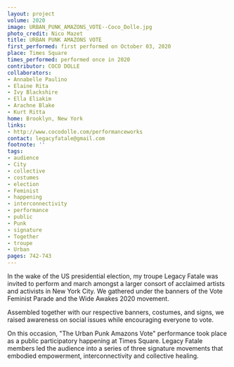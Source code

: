 ```yaml
---
layout: project
volume: 2020
image: URBAN_PUNK_AMAZONS_VOTE--Coco_Dolle.jpg
photo_credit: Nico Mazet
title: URBAN PUNK AMAZONS VOTE
first_performed: first performed on October 03, 2020
place: Times Square
times_performed: performed once in 2020
contributor: COCO DOLLE
collaborators:
- Annabelle Paulino
- Elaine Rita
- Ivy Blackshire
- Ella Eliakim
- Arachne Blake
- Kurt Ritta
home: Brooklyn, New York
links:
- http://www.cocodolle.com/performanceworks
contact: legacyfatale@gmail.com
footnote: ''
tags:
- audience
- City
- collective
- costumes
- election
- Feminist
- happening
- interconnectivity
- performance
- public
- Punk
- signature
- Together
- troupe
- Urban
pages: 742-743
---
```

In the wake of the US presidential election, my troupe Legacy Fatale was invited to perform and march amongst a larger consort of acclaimed artists and activists in New York City. We gathered under the banners of the Vote Feminist Parade and the Wide Awakes 2020 movement. 

Assembled together with our respective banners, costumes, and signs, we raised awareness on social issues while encouraging everyone to vote. 

On this occasion, "The Urban Punk Amazons Vote" performance took place as a public participatory happening at Times Square. Legacy Fatale members led the audience into a series of three signature movements that embodied empowerment, interconnectivity and collective healing.